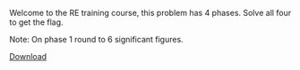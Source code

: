Welcome to the RE training course, this problem has 4 phases. Solve all four to get the flag.

Note: On phase 1 round to 6 significant figures.

[Download](${morpher_exe})